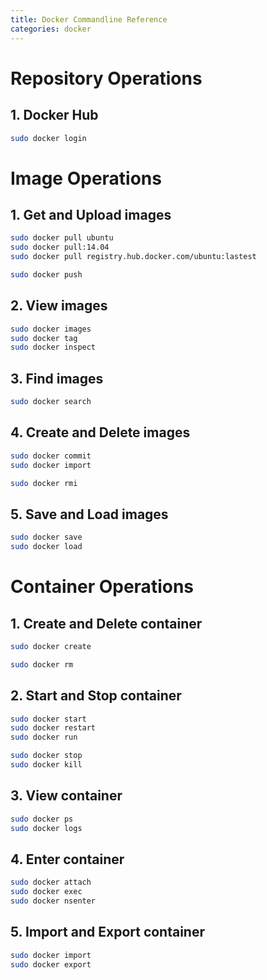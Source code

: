 ```yaml
---
title: Docker Commandline Reference
categories: docker
---
```


# Repository Operations

## 1. Docker Hub

``` bash
sudo docker login
```

# Image Operations

## 1. Get and Upload images

``` bash
sudo docker pull ubuntu
sudo docker pull:14.04
sudo docker pull registry.hub.docker.com/ubuntu:lastest

sudo docker push
```

## 2. View images

``` bash
sudo docker images
sudo docker tag
sudo docker inspect
```

## 3. Find images

``` bash
sudo docker search 
```

## 4. Create and Delete images

``` bash
sudo docker commit
sudo docker import

sudo docker rmi
```

## 5. Save and Load images

``` bash
sudo docker save
sudo docker load
```

# Container Operations

## 1. Create and Delete container

``` bash
sudo docker create

sudo docker rm
```

## 2. Start and Stop container

``` bash
sudo docker start
sudo docker restart
sudo docker run

sudo docker stop
sudo docker kill
```

## 3. View container

``` bash
sudo docker ps
sudo docker logs
```

## 4. Enter container

``` bash
sudo docker attach
sudo docker exec
sudo docker nsenter
```

## 5. Import and Export container

``` bash
sudo docker import
sudo docker export
```